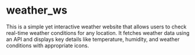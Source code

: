 # weather_ws
This is a simple yet interactive weather website that allows users to check real-time weather conditions for any location. It fetches weather data using an API and displays key details like temperature, humidity, and weather conditions with appropriate icons.
